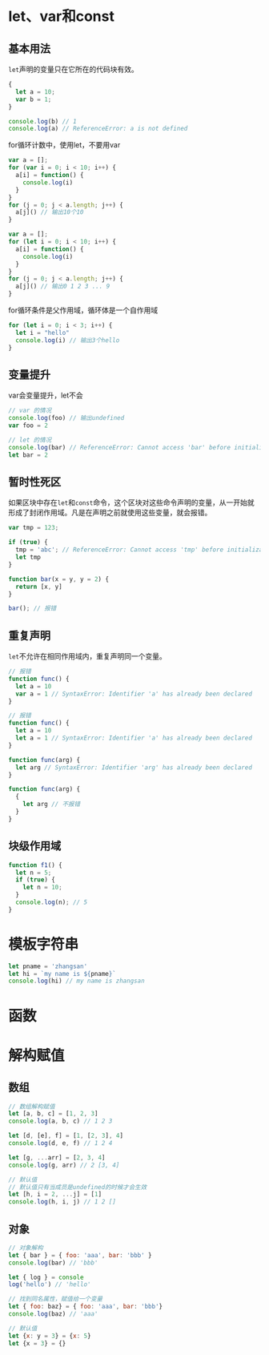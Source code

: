 # let、var和const

## 基本用法

`let`声明的变量只在它所在的代码块有效。

```js
{
  let a = 10;
  var b = 1;
}

console.log(b) // 1
console.log(a) // ReferenceError: a is not defined
```

for循环计数中，使用let，不要用var

```js
var a = [];
for (var i = 0; i < 10; i++) {
  a[i] = function() {
    console.log(i)
  }
}
for (j = 0; j < a.length; j++) {
  a[j]() // 输出10个10
}
```

```js
var a = [];
for (let i = 0; i < 10; i++) {
  a[i] = function() {
    console.log(i)
  }
}
for (j = 0; j < a.length; j++) {
  a[j]() // 输出0 1 2 3 ... 9
}
```

for循环条件是父作用域，循环体是一个自作用域

```js
for (let i = 0; i < 3; i++) {
  let i = "hello"
  console.log(i) // 输出3个hello
}
```

## 变量提升

var会变量提升，let不会

```js
// var 的情况
console.log(foo) // 输出undefined
var foo = 2

// let 的情况
console.log(bar) // ReferenceError: Cannot access 'bar' before initialization
let bar = 2
```

## 暂时性死区

如果区块中存在`let`和`const`命令，这个区块对这些命令声明的变量，从一开始就形成了封闭作用域。凡是在声明之前就使用这些变量，就会报错。

```js
var tmp = 123;

if (true) {
  tmp = 'abc'; // ReferenceError: Cannot access 'tmp' before initializationReferenceError
  let tmp
}
```

```js
function bar(x = y, y = 2) {
  return [x, y]
}

bar(); // 报错
```



## 重复声明

`let`不允许在相同作用域内，重复声明同一个变量。

```js
// 报错
function func() {
  let a = 10
  var a = 1 // SyntaxError: Identifier 'a' has already been declared
}

// 报错
function func() {
  let a = 10
  let a = 1 // SyntaxError: Identifier 'a' has already been declared
}
```

```js
function func(arg) {
  let arg // SyntaxError: Identifier 'arg' has already been declared
}

function func(arg) {
  {
    let arg // 不报错
  }
}
```

## 块级作用域

```js
function f1() {
  let n = 5;
  if (true) {
    let n = 10;
  }
  console.log(n); // 5
}
```

# 模板字符串

```js
let pname = 'zhangsan'
let hi = `my name is ${pname}`
console.log(hi) // my name is zhangsan
```

# 函数



# 解构赋值

## 数组

```js
// 数组解构赋值
let [a, b, c] = [1, 2, 3]
console.log(a, b, c) // 1 2 3

let [d, [e], f] = [1, [2, 3], 4]
console.log(d, e, f) // 1 2 4

let [g, ...arr] = [2, 3, 4]
console.log(g, arr) // 2 [3, 4]

// 默认值
// 默认值只有当成员是undefined的时候才会生效
let [h, i = 2, ...j] = [1]
console.log(h, i, j) // 1 2 []
```

## 对象

```js
// 对象解构
let { bar } = { foo: 'aaa', bar: 'bbb' }
console.log(bar) // 'bbb'

let { log } = console
log('hello') // 'hello'

// 找到同名属性，赋值给一个变量
let { foo: baz} = { foo: 'aaa', bar: 'bbb'}
console.log(baz) // 'aaa'

// 默认值
let {x: y = 3} = {x: 5}
let {x = 3} = {}
```

